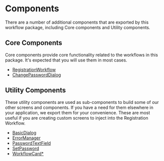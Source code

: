 # Components

There are a number of additional components that are exported by this workflow package, including Core components and Utility components.

## Core Components

Core components provide core functionality related to the workflows in this package. It's expected that you will use them in most cases.

- [RegistrationWorkflow](./registration-workflow.md)
- [ChangePasswordDialog](./change-password-dialog.md)

## Utility Components

These utility components are used as sub-components to build some of our other screens and components. If you have a need for them elsewhere in your application, we export them for your convenience. These are most useful if you are creating custom screens to inject into the Registration Workflow.


- [BasicDialog](./basic-dialog.md)
- [ErrorManager](./error-manager.md)
- [PasswordTextField](./password-text-field.md)
- [SetPassword](./set-password.md)
- [WorkflowCard*](./workflow-card.md)
  
